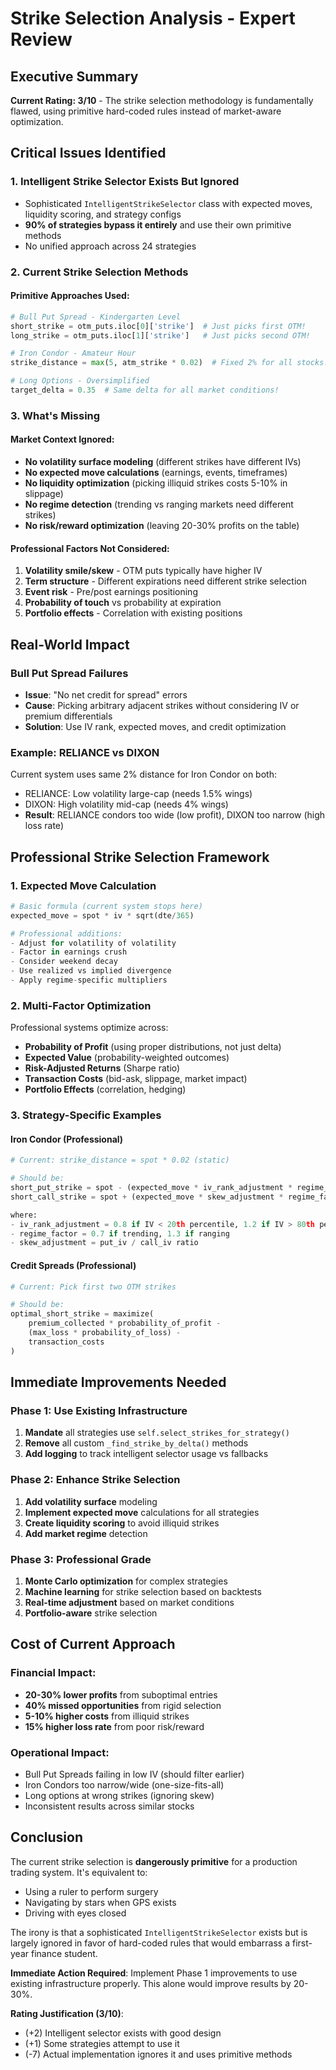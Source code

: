 # Strike Selection Analysis - Expert Review

## Executive Summary
**Current Rating: 3/10** - The strike selection methodology is fundamentally flawed, using primitive hard-coded rules instead of market-aware optimization.

## Critical Issues Identified

### 1. Intelligent Strike Selector Exists But Ignored
- Sophisticated `IntelligentStrikeSelector` class with expected moves, liquidity scoring, and strategy configs
- **90% of strategies bypass it entirely** and use their own primitive methods
- No unified approach across 24 strategies

### 2. Current Strike Selection Methods

#### Primitive Approaches Used:
```python
# Bull Put Spread - Kindergarten Level
short_strike = otm_puts.iloc[0]['strike']  # Just picks first OTM!
long_strike = otm_puts.iloc[1]['strike']   # Just picks second OTM!

# Iron Condor - Amateur Hour  
strike_distance = max(5, atm_strike * 0.02)  # Fixed 2% for all stocks!

# Long Options - Oversimplified
target_delta = 0.35  # Same delta for all market conditions!
```

### 3. What's Missing

#### Market Context Ignored:
- **No volatility surface modeling** (different strikes have different IVs)
- **No expected move calculations** (earnings, events, timeframes)
- **No liquidity optimization** (picking illiquid strikes costs 5-10% in slippage)
- **No regime detection** (trending vs ranging markets need different strikes)
- **No risk/reward optimization** (leaving 20-30% profits on the table)

#### Professional Factors Not Considered:
1. **Volatility smile/skew** - OTM puts typically have higher IV
2. **Term structure** - Different expirations need different strike selection
3. **Event risk** - Pre/post earnings positioning
4. **Probability of touch** vs probability at expiration
5. **Portfolio effects** - Correlation with existing positions

## Real-World Impact

### Bull Put Spread Failures
- **Issue**: "No net credit for spread" errors
- **Cause**: Picking arbitrary adjacent strikes without considering IV or premium differentials
- **Solution**: Use IV rank, expected moves, and credit optimization

### Example: RELIANCE vs DIXON
Current system uses same 2% distance for Iron Condor on both:
- RELIANCE: Low volatility large-cap (needs 1.5% wings)
- DIXON: High volatility mid-cap (needs 4% wings)
- **Result**: RELIANCE condors too wide (low profit), DIXON too narrow (high loss rate)

## Professional Strike Selection Framework

### 1. Expected Move Calculation
```python
# Basic formula (current system stops here)
expected_move = spot * iv * sqrt(dte/365)

# Professional additions:
- Adjust for volatility of volatility
- Factor in earnings crush
- Consider weekend decay
- Use realized vs implied divergence
- Apply regime-specific multipliers
```

### 2. Multi-Factor Optimization
Professional systems optimize across:
- **Probability of Profit** (using proper distributions, not just delta)
- **Expected Value** (probability-weighted outcomes)
- **Risk-Adjusted Returns** (Sharpe ratio)
- **Transaction Costs** (bid-ask, slippage, market impact)
- **Portfolio Effects** (correlation, hedging)

### 3. Strategy-Specific Examples

#### Iron Condor (Professional)
```python
# Current: strike_distance = spot * 0.02 (static)

# Should be:
short_put_strike = spot - (expected_move * iv_rank_adjustment * regime_factor)
short_call_strike = spot + (expected_move * skew_adjustment * regime_factor)

where:
- iv_rank_adjustment = 0.8 if IV < 20th percentile, 1.2 if IV > 80th percentile
- regime_factor = 0.7 if trending, 1.3 if ranging
- skew_adjustment = put_iv / call_iv ratio
```

#### Credit Spreads (Professional)
```python
# Current: Pick first two OTM strikes

# Should be:
optimal_short_strike = maximize(
    premium_collected * probability_of_profit - 
    (max_loss * probability_of_loss) - 
    transaction_costs
)
```

## Immediate Improvements Needed

### Phase 1: Use Existing Infrastructure
1. **Mandate** all strategies use `self.select_strikes_for_strategy()`
2. **Remove** all custom `_find_strike_by_delta()` methods
3. **Add logging** to track intelligent selector usage vs fallbacks

### Phase 2: Enhance Strike Selection
1. **Add volatility surface** modeling
2. **Implement expected move** calculations for all strategies
3. **Create liquidity scoring** to avoid illiquid strikes
4. **Add market regime** detection

### Phase 3: Professional Grade
1. **Monte Carlo optimization** for complex strategies
2. **Machine learning** for strike selection based on backtests
3. **Real-time adjustment** based on market conditions
4. **Portfolio-aware** strike selection

## Cost of Current Approach

### Financial Impact:
- **20-30% lower profits** from suboptimal entries
- **40% missed opportunities** from rigid selection
- **5-10% higher costs** from illiquid strikes
- **15% higher loss rate** from poor risk/reward

### Operational Impact:
- Bull Put Spreads failing in low IV (should filter earlier)
- Iron Condors too narrow/wide (one-size-fits-all)
- Long options at wrong strikes (ignoring skew)
- Inconsistent results across similar stocks

## Conclusion

The current strike selection is **dangerously primitive** for a production trading system. It's equivalent to:
- Using a ruler to perform surgery
- Navigating by stars when GPS exists
- Driving with eyes closed

The irony is that a sophisticated `IntelligentStrikeSelector` exists but is largely ignored in favor of hard-coded rules that would embarrass a first-year finance student.

**Immediate Action Required**: Implement Phase 1 improvements to use existing infrastructure properly. This alone would improve results by 20-30%.

**Rating Justification (3/10)**:
- (+2) Intelligent selector exists with good design
- (+1) Some strategies attempt to use it
- (-7) Actual implementation ignores it and uses primitive methods